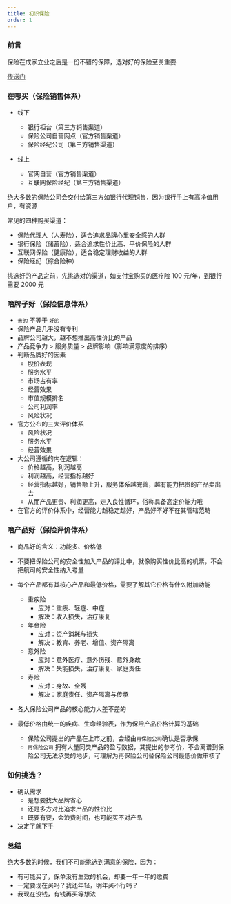 ```yaml
---
title: 初识保险
order: 1
---
```


### 前言

保险在成家立业之后是一份不错的保障，选对好的保险至关重要

[传送门](https://www.bilibili.com/video/BV1w64y1V7Tu/?spm_id_from=333.999.0.0&vd_source=8acdf1a3918e4334e0aeeb2a9dd4baa6)

### 在哪买（保险销售体系）

- 线下

  - 银行柜台（第三方销售渠道）
  - 保险公司自营网点（官方销售渠道）
  - 保险经纪公司（第三方销售渠道）

- 线上

  - 官网自营（官方销售渠道）
  - 互联网保险经纪（第三方销售渠道）

绝大多数的保险公司会交付给第三方如银行代理销售，因为银行手上有高净值用户，有资源

常见的四种购买渠道：

- 保险代理人（人寿险），适合追求品牌心里安全感的人群
- 银行保险（储蓄险），适合追求性价比高、平价保险的人群
- 互联网保险（健康险），适合稳定理财收益的人群
- 保险经纪（综合险种）

挑选好的产品之前，先挑选对的渠道，如支付宝购买的医疗险 100 元/年，到银行需要 2000 元

### 啥牌子好（保险信息体系）

- `贵的` 不等于 `好的`
- 保险产品几乎没有专利
- 品牌公司越大，越不想推出高性价比的产品
- 产品竞争力 > 服务质量 > 品牌影响（影响满意度的排序）
- 判断品牌好的因素
  - 股价表现
  - 服务水平
  - 市场占有率
  - 经营效果
  - 市值规模排名
  - 公司利润率
  - 风险状况
- 官方公布的三大评价体系
  - 风险状况
  - 服务水平
  - 经营效果
- 大公司遵循的内在逻辑：
  - 价格越高，利润越高
  - 利润越高，经营指标越好
  - 经营指标越好，销售额上升，服务体系越完善，越有能力把贵的产品卖出去
  - 从而产品更贵、利润更高，走入良性循环，俗称具备高定价能力哦
- 在官方的评价体系中，经营能力越稳定越好，产品好不好不在其管辖范畴

### 啥产品好（保险评价体系）

- 商品好的含义：功能多、价格低
- 不要把保险公司的安全性加入产品的评比中，就像购买性价比高的机票，不会把航司的安全性纳入考量
- 每个产品都有其核心产品和最低价格，需要了解其它价格有什么附加功能
  - 重疾险
    - 应对：重疾、轻症、中症
    - 解决：收入损失，治疗康复
  - 年金险
    - 应对：资产消耗与损失
    - 解决：教育、养老、增值、资产隔离
  - 意外险
    - 应对：意外医疗、意外伤残、意外身故
    - 解决：失能损失，治疗康复、家庭责任
  - 寿险
    - 应对：身故、全残
    - 解决：家庭责任、资产隔离与传承
- 各大保险公司产品的核心能力大差不差的

- 最低价格由统一的疾病、生命经验表，作为保险产品价格计算的基础
  - 保险公司提出的产品在上市之前，会经由`再保险公司`确认是否承保
  - `再保险公司` 拥有大量同类产品的盈亏数据，其提出的参考价，不会离谱到保险公司无法承受的地步，可理解为再保险公司替保险公司最低价做审核了

### 如何挑选？

- 确认需求
  - 是想要找大品牌省心
  - 还是多方对比追求产品的性价比
  - 既要有要，会浪费时间，也可能买不对产品
- 决定了就下手

### 总结

绝大多数的时候，我们不可能挑选到满意的保险，因为：

- 有可能买了，保单没有生效的机会，却要一年一年的缴费
- 一定要现在买吗？我还年轻，明年买不行吗？
- 我现在没钱，有钱再买等想法
